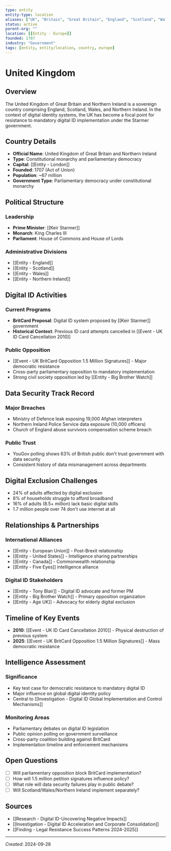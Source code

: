 ```yaml
---
type: entity
entity-type: location
aliases: ["UK", "Britain", "Great Britain", "England", "Scotland", "Wales", "Northern Ireland"]
status: active
parent-org: ""
location: [[Entity - Europe]]
founded: 1707
industry: "Government"
tags: [entity, entity/location, country, europe]
---
```


# United Kingdom

## Overview
The United Kingdom of Great Britain and Northern Ireland is a sovereign country comprising England, Scotland, Wales, and Northern Ireland. In the context of digital identity systems, the UK has become a focal point for resistance to mandatory digital ID implementation under the Starmer government.

## Country Details
- **Official Name**: United Kingdom of Great Britain and Northern Ireland
- **Type**: Constitutional monarchy and parliamentary democracy
- **Capital**: [[Entity - London]]
- **Founded**: 1707 (Act of Union)
- **Population**: ~67 million
- **Government Type**: Parliamentary democracy under constitutional monarchy

## Political Structure
### Leadership
- **Prime Minister**: [[Keir Starmer]]
- **Monarch**: King Charles III
- **Parliament**: House of Commons and House of Lords

### Administrative Divisions
- [[Entity - England]]
- [[Entity - Scotland]]
- [[Entity - Wales]]
- [[Entity - Northern Ireland]]

## Digital ID Activities
### Current Programs
- **BritCard Proposal**: Digital ID system proposed by [[Keir Starmer]] government
- **Historical Context**: Previous ID card attempts cancelled in [[Event - UK ID Card Cancellation 2010]]

### Public Opposition
- [[Event - UK BritCard Opposition 1.5 Million Signatures]] - Major democratic resistance
- Cross-party parliamentary opposition to mandatory implementation
- Strong civil society opposition led by [[Entity - Big Brother Watch]]

## Data Security Track Record
### Major Breaches
- Ministry of Defence leak exposing 19,000 Afghan interpreters
- Northern Ireland Police Service data exposure (10,000 officers)
- Church of England abuse survivors compensation scheme breach

### Public Trust
- YouGov polling shows 63% of British public don't trust government with data security
- Consistent history of data mismanagement across departments

## Digital Exclusion Challenges
- 24% of adults affected by digital exclusion
- 8% of households struggle to afford broadband
- 16% of adults (8.5+ million) lack basic digital skills
- 1.7 million people over 74 don't use internet at all

## Relationships & Partnerships
### International Alliances
- [[Entity - European Union]] - Post-Brexit relationship
- [[Entity - United States]] - Intelligence sharing partnerships
- [[Entity - Canada]] - Commonwealth relationship
- [[Entity - Five Eyes]] intelligence alliance

### Digital ID Stakeholders
- [[Entity - Tony Blair]] - Digital ID advocate and former PM
- [[Entity - Big Brother Watch]] - Primary opposition organization
- [[Entity - Age UK]] - Advocacy for elderly digital exclusion

## Timeline of Key Events
- **2010**: [[Event - UK ID Card Cancellation 2010]] - Physical destruction of previous system
- **2025**: [[Event - UK BritCard Opposition 1.5 Million Signatures]] - Mass democratic resistance

## Intelligence Assessment
### Significance
- Key test case for democratic resistance to mandatory digital ID
- Major influence on global digital identity policy
- Central to [[Investigation - Digital ID Global Implementation and Control Mechanisms]]

### Monitoring Areas
- Parliamentary debates on digital ID legislation
- Public opinion polling on government surveillance
- Cross-party coalition building against BritCard
- Implementation timeline and enforcement mechanisms

## Open Questions
- [ ] Will parliamentary opposition block BritCard implementation?
- [ ] How will 1.5 million petition signatures influence policy?
- [ ] What role will data security failures play in public debate?
- [ ] Will Scotland/Wales/Northern Ireland implement separately?

## Sources
- [[Research - Digital ID-Uncovering Negative Impacts]]
- [[Investigation - Digital ID Acceleration and Corporate Consolidation]]
- [[Finding - Legal Resistance Success Patterns 2024-2025]]

---
*Created*: 2024-09-28
